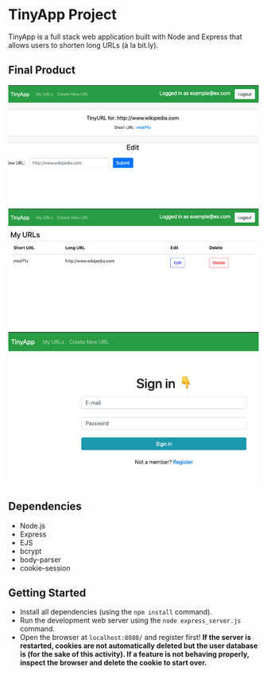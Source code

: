 # TinyApp Project

TinyApp is a full stack web application built with Node and Express that allows users to shorten long URLs (à la bit.ly).

## Final Product

!["Short URL view"](./images/TinnyApp.png)
!["Homepage when logged in"](./images/TinnyApp-mainpage.png)
!["Sign In page"](./images/TinnyApp-signin.png)

## Dependencies

- Node.js
- Express
- EJS
- bcrypt
- body-parser
- cookie-session

## Getting Started

- Install all dependencies (using the `npm install` command).
- Run the development web server using the `node express_server.js` command.
- Open the browser at `localhost:8080/` and register first!
**If the server is restarted, cookies are not automatically deleted but the user database is (for the sake of this activity). If a feature is not behaving properly, inspect the browser and delete the cookie to start over.**
